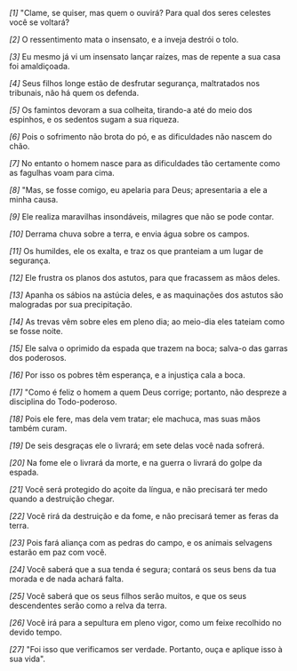 *[1]* "Clame, se quiser, mas quem o ouvirá? Para qual dos seres celestes você se voltará?

*[2]* O ressentimento mata o insensato, e a inveja destrói o tolo.

*[3]* Eu mesmo já vi um insensato lançar raízes, mas de repente a sua casa foi amaldiçoada.

*[4]* Seus filhos longe estão de desfrutar segurança, maltratados nos tribunais, não há quem os defenda.

*[5]* Os famintos devoram a sua colheita, tirando-a até do meio dos espinhos, e os sedentos sugam a sua riqueza.

*[6]* Pois o sofrimento não brota do pó, e as dificuldades não nascem do chão.

*[7]* No entanto o homem nasce para as dificuldades tão certamente como as fagulhas voam para cima.

*[8]* "Mas, se fosse comigo, eu apelaria para Deus; apresentaria a ele a minha causa.

*[9]* Ele realiza maravilhas insondáveis, milagres que não se pode contar.

*[10]* Derrama chuva sobre a terra, e envia água sobre os campos.

*[11]* Os humildes, ele os exalta, e traz os que pranteiam a um lugar de segurança.

*[12]* Ele frustra os planos dos astutos, para que fracassem as mãos deles.

*[13]* Apanha os sábios na astúcia deles, e as maquinações dos astutos são malogradas por sua precipitação.

*[14]* As trevas vêm sobre eles em pleno dia; ao meio-dia eles tateiam como se fosse noite.

*[15]* Ele salva o oprimido da espada que trazem na boca; salva-o das garras dos poderosos.

*[16]* Por isso os pobres têm esperança, e a injustiça cala a boca.

*[17]* "Como é feliz o homem a quem Deus corrige; portanto, não despreze a disciplina do Todo-poderoso.

*[18]* Pois ele fere, mas dela vem tratar; ele machuca, mas suas mãos também curam.

*[19]* De seis desgraças ele o livrará; em sete delas você nada sofrerá.

*[20]* Na fome ele o livrará da morte, e na guerra o livrará do golpe da espada.

*[21]* Você será protegido do açoite da língua, e não precisará ter medo quando a destruição chegar.

*[22]* Você rirá da destruição e da fome, e não precisará temer as feras da terra.

*[23]* Pois fará aliança com as pedras do campo, e os animais selvagens estarão em paz com você.

*[24]* Você saberá que a sua tenda é segura; contará os seus bens da tua morada e de nada achará falta.

*[25]* Você saberá que os seus filhos serão muitos, e que os seus descendentes serão como a relva da terra.

*[26]* Você irá para a sepultura em pleno vigor, como um feixe recolhido no devido tempo.

*[27]* "Foi isso que verificamos ser verdade. Portanto, ouça e aplique isso à sua vida".

